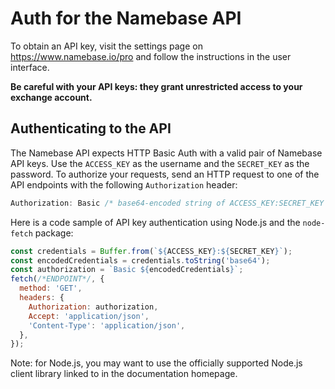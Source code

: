 # Auth for the Namebase API

To obtain an API key, visit the settings page on https://www.namebase.io/pro and follow the instructions in the user interface.

**Be careful with your API keys: they grant unrestricted access to your exchange account.**

## Authenticating to the API

The Namebase API expects HTTP Basic Auth with a valid pair of Namebase API keys. Use the `ACCESS_KEY` as the username and the `SECRET_KEY` as the password. To authorize your requests, send an HTTP request to one of the API endpoints with the following `Authorization` header:

```javascript
Authorization: Basic /* base64-encoded string of ACCESS_KEY:SECRET_KEY */
```

Here is a code sample of API key authentication using Node.js and the `node-fetch` package:

```javascript
const credentials = Buffer.from(`${ACCESS_KEY}:${SECRET_KEY}`);
const encodedCredentials = credentials.toString('base64');
const authorization = `Basic ${encodedCredentials}`;
fetch(/*ENDPOINT*/, {
  method: 'GET',
  headers: {
    Authorization: authorization,
    Accept: 'application/json',
    'Content-Type': 'application/json',
  },
});
```

Note: for Node.js, you may want to use the officially supported Node.js client library linked to in the documentation homepage.
